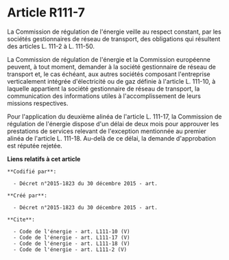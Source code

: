 # Article R111-7

La Commission de régulation de l'énergie veille au respect constant, par les sociétés gestionnaires de réseau de transport,
des obligations qui résultent des articles L. 111-2 à L. 111-50. 

La Commission de régulation de l'énergie et la Commission européenne peuvent, à tout moment, demander à la société
gestionnaire de réseau de transport et, le cas échéant, aux autres sociétés composant l'entreprise verticalement intégrée
d'électricité ou de gaz définie à l'article L. 111-10, à laquelle appartient la société gestionnaire de réseau de transport,
la communication des informations utiles à l'accomplissement de leurs missions respectives. 

Pour l'application du deuxième alinéa de l'article L. 111-17, la Commission de régulation de l'énergie dispose d'un délai de
deux mois pour approuver les prestations de services relevant de l'exception mentionnée au premier alinéa de l'article L.
111-18. Au-delà de ce délai, la demande d'approbation est réputée rejetée.

**Liens relatifs à cet article**

	**Codifié par**:

	  - Décret n°2015-1823 du 30 décembre 2015 - art.

	**Créé par**:

	  - Décret n°2015-1823 du 30 décembre 2015 - art.

	**Cite**:

	  - Code de l'énergie - art. L111-10 (V)
	  - Code de l'énergie - art. L111-17 (V)
	  - Code de l'énergie - art. L111-18 (V)
	  - Code de l'énergie - art. L111-2 (V)
